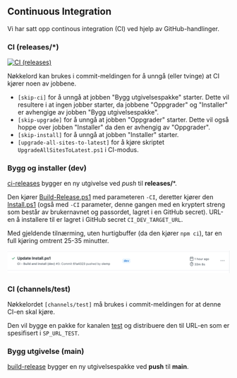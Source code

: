 ## Continuous Integration

Vi har satt opp continous integration (CI) ved hjelp av GitHub-handlinger.

### CI (releases/*)

[![CI (releases)](https://github.com/Puzzlepart/prosjektportalen365/actions/workflows/ci-releases.yml/badge.svg?branch=releases/1.9)](https://github.com/Puzzlepart/prosjektportalen365/actions/workflows/ci-releases.yml)

Nøkkelord kan brukes i commit-meldingen for å unngå (eller tvinge) at CI kjører noen av jobbene.

- `[skip-ci]` for å unngå at jobben "Bygg utgivelsespakke" starter. Dette vil resultere i at ingen jobber starter, da jobbene "Oppgrader" og "Installer" er avhengige av jobben "Bygg utgivelsespakke".
- `[skip-upgrade]` for å unngå at jobben "Oppgrader" starter. Dette vil også hoppe over jobben "Installer" da den er avhengig av "Oppgrader".
- `[skip-install]` for å unngå at jobben "Installer" starter.
- `[upgrade-all-sites-to-latest]` for å kjøre skriptet `UpgradeAllSitesToLatest.ps1` i CI-modus.

### Bygg og installer (dev)

[ci-releases](../.github/workflows/ci-releases.yml) bygger en ny utgivelse ved _push_ til **releases/***.

Den kjører [Build-Release.ps1](../Install/Build-Release.ps1) med parameteren `-CI`, deretter kjører den [Install.ps1](../Install/Install.ps1) (også med `-CI` parameter, denne gangen med en kryptert streng som består av brukernavnet og passordet, lagret i en GitHub secret). URL-en å installere til er lagret i GitHub secret `CI_DEV_TARGET_URL`.

Med gjeldende tilnærming, uten hurtigbuffer (da den kjører `npm ci`), tar en full kjøring omtrent 25-35 minutter.

![image](assets/ci.png)

### CI (channels/test)

Nøkkelordet `[channels/test]` må brukes i commit-meldingen for at denne CI-en skal kjøre.

Den vil bygge en pakke for kanalen [test](../channels/test.json) og distribuere den til URL-en som er spesifisert i `SP_URL_TEST`.

### Bygg utgivelse (main)

[build-release](../.github/workflows/build-release.yml) bygger en ny utgivelsespakke ved **push** til **main**.
